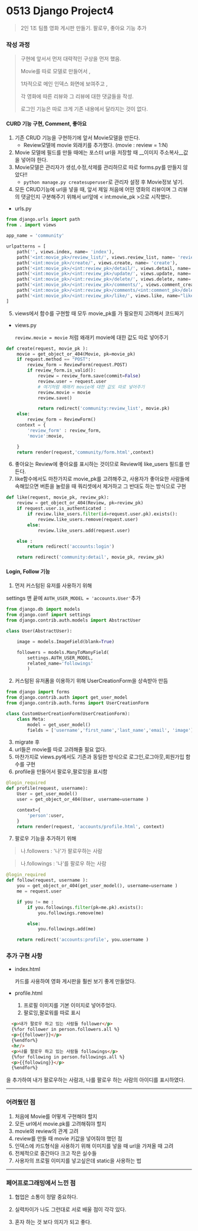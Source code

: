 # 0513 Django Project4

> 2인 1조 팀플 영화 게시판 만들기. 팔로우, 좋아요 기능 추가



### 작성 과정

> 구현에 앞서서 먼저 대략적인 구상을 먼저 했음.
>
> Movie를 따로 모델로 만들어서 ,
>
> 1차적으로 메인 인덱스 화면에 보여주고 ,
>
> 각 영화에 따른 리뷰와 그 리뷰에 대한 댓글들을 작성.
>
> 로그인 기능은 따로 크게 기존 내용에서 달라지는 것이 없다. 

#### CURD 기능 구현, Comment, 좋아요

1. 기존 CRUD 기능을 구현하기에 앞서 Movie모델을 만든다.
   * Review모델에 movie 외래키를 추가했다. (movie : review = 1:N)
2. Movie 모델에 필드를 만들 때에는 포스터 url을 저장할 때 __이미지 주소복사__값을 넣어야 한다.
3. Movie모델은 관리자가 생성,수정,삭제를 관리하므로 따로 forms.py를 만들지 않았다!!
   * `python manage.py createsuperuser`로 관리자 설정 후 Movie정보 넣기.
4. 모든 CRUD기능에 url을 넣을 때, 앞서 제일 처음에 어떤 영화의 리뷰이며 그 리뷰의 댓글인지 구분해주기 위해서 url앞에 < int:movie_pk >으로 시작했다.

* urls.py

```python
from django.urls import path
from . import views

app_name = 'community'

urlpatterns = [
    path('', views.index, name= 'index'),
    path('<int:movie_pk>/review_list/', views.review_list, name= 'review_list'),
    path('<int:movie_pk>/create/', views.create, name= 'create'),
    path('<int:movie_pk>/<int:review_pk>/detail/', views.detail, name= 'detail'),
    path('<int:movie_pk>/<int:review_pk>/update/', views.update, name= 'update'),
    path('<int:movie_pk>/<int:review_pk>/delete/', views.delete, name= 'delete'),
    path('<int:movie_pk>/<int:review_pk>/comments/', views.comment_create, name= 'comment_create'),
    path('<int:movie_pk>/<int:review_pk>/comments/<int:comment_pk>/delete/', views.comment_delete, name= 'comment_delete'),
    path('<int:movie_pk>/<int:review_pk>/like/', views.like, name="like"),
]
```

5. views에서 함수를 구현할 때 모두 movie_pk를 가 필요한지 고려해서 코드짜기

* views.py

  `review.movie = movie` 처럼  왜래키 movie에 대한 값도 따로 넣어주기

```python
def create(request, movie_pk ):
    movie = get_object_or_404(Movie, pk=movie_pk)
    if request.method == "POST":
        review_form = ReviewForm(request.POST)
        if review_form.is_valid():
            review = review_form.save(commit=False)
            review.user = request.user
            # 여기처럼 왜래키 movie에 대한 값도 따로 넣어주기
            review.movie = movie
            review.save()

            return redirect('community:review_list', movie.pk)
    else:
        review_form = ReviewForm()
    context = {
        'review_form' : review_form,
        'movie':movie,

    }
    return render(request,'community/form.html',context)

```

6. 좋아요는 Review에 좋아요를 표시하는 것이므로 Review에 like_users 필드를 만든다.
7. like함수에서도 마찬가지로 movie_pk를 고려해주고, 사용자가 좋아요한 사람들에 속해있으면 버튼을 눌렀을 때 쿼리셋에서 제거하고 그 반대도 하는 방식으로 구현

```python
def like(request, movie_pk, review_pk):
    review = get_object_or_404(Review, pk=review_pk)
    if request.user.is_authenticated :
        if review.like_users.filter(id=request.user.pk).exists():
            review.like_users.remove(request.user)
        else:
            review.like_users.add(request.user)

    else :
        return redirect('accounts:login')

    return redirect('community:detail', movie_pk, review_pk)
```



#### Login, Follow 기능

1. 먼저 커스텀된 유저를 사용하기 위해

settings 맨 끝에 `AUTH_USER_MODEL = 'accounts.User'`추가

```python
from django.db import models
from django.conf import settings
from django.contrib.auth.models import AbstractUser

class User(AbstractUser):

    image = models.ImageField(blank=True)

    followers = models.ManyToManyField(
        settings.AUTH_USER_MODEL,
        related_name='followings'
        )
```

2. 커스텀된 유저폼을 이용하기 위해 UserCreationForm을 상속받아 만듬

```python
from django import forms
from django.contrib.auth import get_user_model
from django.contrib.auth.forms import UserCreationForm

class CustomUserCreationForm(UserCreationForm):
    class Meta:
        model = get_user_model()
        fields = ['username','first_name','last_name','email', 'image']
```

3. migrate 후
4. url들은 movie를 따로 고려해줄 필요 없다.
5. 마찬가지로 views.py에서도 기존과 동일한 방식으로 로그인,로그아웃,회원가입 함수를 구현
6. profile을 만들어서 팔로우,팔로잉을 표시함

```python
@login_required
def profile(request, username):
    User = get_user_model()
    user = get_object_or_404(User, username=username )

    context={
        'person':user,
    }
    return render(request, 'accounts/profile.html', context)

```

7. 팔로우 기능을 추가하기 위해

> 나.followers : '나'가 팔로우하는 사람

> 나.followings : '나'를 팔로우 하는 사람 

```python
@login_required
def follow(request, username ):
    you = get_object_or_404(get_user_model(), username=username )
    me = request.user

    if you != me :
        if you.followings.filter(pk=me.pk).exists():
            you.followings.remove(me)

        else:
            you.followings.add(me)

    return redirect('accounts:profile', you.username )
```





### 추가 구현 사항

* index.html

  카드를 사용하여 영화 게시판을 훨씬 보기 좋게 만들었다.

  

* profile.html

  1. 프로필 이미지를 기본 이미지로 넣어주었다.
  2. 팔로잉,팔로워를 따로 표시

```html
  <p>내가 팔로우 하고 있는 사람들 follower</p>
  {%for follower in person.followers.all %}
  <p>{{follower}}</p>
  {%endfor%}
  <hr/>
  <p>나를 팔로우 하고 있는 사람들 followings</p>
  {%for following in person.followings.all %}
  <p>{{following}}</p>
  {%endfor%}
```

을 추가하여 내가 팔로우하는 사람과, 나를 팔로우 하는 사람의 아이디를 표시하였다.



---

### 어려웠던 점

1. 처음에 Movie를 어떻게 구현해야 할지
2. 모든 url에서 movie.pk를 고려해줘야 할지
3. movie와 review의 관계 고려
4. review를 만들 때 movie 키값을 넣어줘야 했던 점
5. 인덱스에 카드형식을 사용하기 위해 이미지를 넣을 때 url을 가져올 때 고려
6. 전체적으로 중간마다 크고 작은 실수들
7. 사용자의 프로필 이미지를 넣고싶은데 static을 사용하는 법

---

### 페어프로그래밍에서 느낀 점

1. 협업은 소통이 정말 중요하다.

2. 실력차이가 나도 그런대로 서로 배울 점이 각각 있다.

3. 혼자 하는 것 보다 의지가 되고 좋다.

   